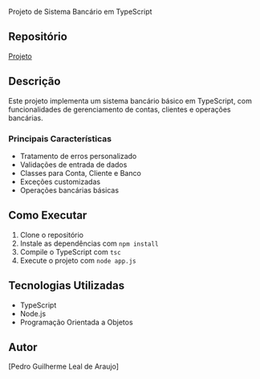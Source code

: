  Projeto de Sistema Bancário em TypeScript

## Repositório

[Projeto](https://github.com/Kovokar/Disciplina-POO-2024/tree/main/atvd_8/sistemaBancario_q4)

## Descrição

Este projeto implementa um sistema bancário básico em TypeScript, com funcionalidades de gerenciamento de contas, clientes e operações bancárias.

### Principais Características

- Tratamento de erros personalizado
- Validações de entrada de dados
- Classes para Conta, Cliente e Banco
- Exceções customizadas
- Operações bancárias básicas

## Como Executar

1. Clone o repositório
2. Instale as dependências com `npm install`
3. Compile o TypeScript com `tsc`
4. Execute o projeto com `node app.js`

## Tecnologias Utilizadas

- TypeScript
- Node.js
- Programação Orientada a Objetos

## Autor

[Pedro Guilherme Leal de Araujo]